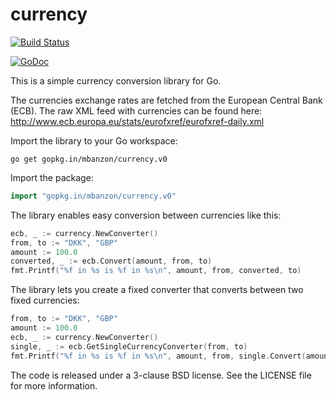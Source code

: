 currency
========

[![Build Status](https://travis-ci.org/mbanzon/currency.png?branch=master)](https://travis-ci.org/mbanzon/currency)

[![GoDoc](https://godoc.org/gopkg.in/mbanzon/currency.v0?status.svg)](https://godoc.org/gopkg.in/mbanzon/currency.v0)

This is a simple currency conversion library for Go.

The currencies exchange rates are fetched from the European Central Bank (ECB).
The raw XML feed with currencies can be found here: http://www.ecb.europa.eu/stats/eurofxref/eurofxref-daily.xml

Import the library to your Go workspace:

```
go get gopkg.in/mbanzon/currency.v0
```

Import the package:

```Go
import "gopkg.in/mbanzon/currency.v0"
```

The library enables easy conversion between currencies like this:

```Go
ecb, _ := currency.NewConverter()
from, to := "DKK", "GBP"
amount := 100.0
converted, _ := ecb.Convert(amount, from, to)
fmt.Printf("%f in %s is %f in %s\n", amount, from, converted, to)
```

The library lets you create a fixed converter that converts between two fixed currencies:

```Go
from, to := "DKK", "GBP"
amount := 100.0
ecb, _ := currency.NewConverter()
single, _ := ecb.GetSingleCurrencyConverter(from, to)
fmt.Printf("%f in %s is %f in %s\n", amount, from, single.Convert(amount), to)
```

The code is released under a 3-clause BSD license. See the LICENSE file for more information.